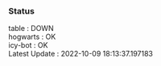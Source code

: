 ### Status


table : DOWN  
hogwarts : OK  
icy-bot : OK  
Latest Update : 2022-10-09 18:13:37.197183
